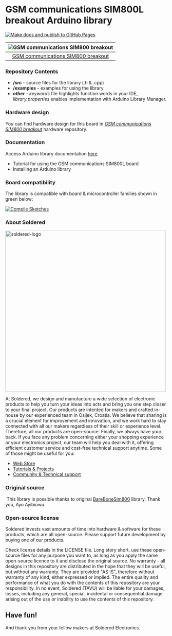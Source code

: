 # GSM communications SIM800L breakout Arduino library

[![Make docs and publish to GitHub Pages](https://github.com/SolderedElectronics/Soldered-SIM800L-GSM-Module-Arduino-Library/actions/workflows/make_docs.yml/badge.svg?branch=dev)](https://github.com/SolderedElectronics/Soldered-SIM800L-GSM-Module-Arduino-Library/actions/workflows/make_docs.yml)

| ![GSM communications SIM800 breakout](https://upload.wikimedia.org/wikipedia/commons/8/8f/Example_image.svg) |
| :----------------------------------------------------------------------------------------------------------: |
|                      [GSM communications SIM800 breakout](https://www.solde.red/333071)                      |



### Repository Contents

- **/src** - source files for the library (.h & .cpp)
- **/examples** - examples for using the library
- **_other_** - _keywords_ file highlights function words in your IDE, _library.properties_ enables implementation with Arduino Library Manager.

### Hardware design

You can find hardware design for this board in [_GSM communications SIM800 breakout_](https://github.com/SolderedElectronics/NAZIVPROIZVODA-hardware-design) hardware repository.

### Documentation

Access Arduino library documentation [here](https://SolderedElectronics.github.io/Soldered-SIM800L-GSM-Module-Arduino-Library/).

- Tutorial for using the GSM communications SIM800L board
- Installing an Arduino library

### Board compatibility

The library is compatible with board & microcontroller families shown in green below:

[![Compile Sketches](http://github-actions.40ants.com/e-radionicacom/Soldered-SIM800L-GSM-Module-Arduino-Library/matrix.svg?branch=dev&only=Compile%20Sketches)](https://github.com/SolderedElectronics/Soldered-SIM800L-GSM-Module-Arduino-Library/actions/workflows/compile_test.yml)

### About Soldered

<img src="https://raw.githubusercontent.com/e-radionicacom/Soldered-Generic-Arduino-Library/dev/extras/Soldered-logo-color.png" alt="soldered-logo" width="500"/>

At Soldered, we design and manufacture a wide selection of electronic products to help you turn your ideas into acts and bring you one step closer to your final project. Our products are intented for makers and crafted in-house by our experienced team in Osijek, Croatia. We believe that sharing is a crucial element for improvement and innovation, and we work hard to stay connected with all our makers regardless of their skill or experience level. Therefore, all our products are open-source. Finally, we always have your back. If you face any problem concerning either your shopping experience or your electronics project, our team will help you deal with it, offering efficient customer service and cost-free technical support anytime. Some of those might be useful for you:

- [Web Store](https://www.soldered.com/shop)
- [Tutorials & Projects](https://soldered.com/learn)
- [Community & Technical support](https://soldered.com/community)

### Original source
​
This library is possible thanks to original [BareBoneSim800](https://github.com/thehapyone/BareBoneSim800) library. Thank you, Ayo Ayibiowu.

### Open-source license

Soldered invests vast amounts of time into hardware & software for these products, which are all open-source. Please support future development by buying one of our products.

Check license details in the LICENSE file. Long story short, use these open-source files for any purpose you want to, as long as you apply the same open-source licence to it and disclose the original source. No warranty - all designs in this repository are distributed in the hope that they will be useful, but without any warranty. They are provided "AS IS", therefore without warranty of any kind, either expressed or implied. The entire quality and performance of what you do with the contents of this repository are your responsibility. In no event, Soldered (TAVU) will be liable for your damages, losses, including any general, special, incidental or consequential damage arising out of the use or inability to use the contents of this repository.

## Have fun!

And thank you from your fellow makers at Soldered Electronics.

